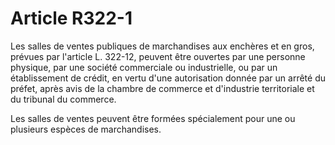 # Article R322-1

Les salles de ventes publiques de marchandises aux enchères et en gros, prévues par l'article L. 322-12, peuvent être ouvertes par une personne physique, par une société commerciale ou industrielle, ou par un établissement de crédit, en vertu d'une autorisation donnée par un arrêté du préfet, après avis de la      chambre de commerce et d'industrie territoriale et du tribunal du commerce.

Les salles de ventes peuvent être formées spécialement pour une ou plusieurs espèces de marchandises.
